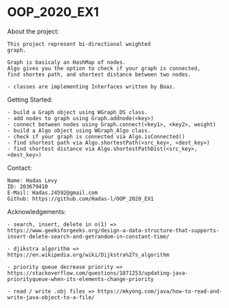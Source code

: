 # OOP_2020_EX1

About the project:
	
	This project represent bi-directional weighted
	graph.

	Graph is basicaly an HashMap of nodes.
	Algo gives you the option to check if your graph is connected,
	find shortes path, and shortest distance between two nodes.

	- classes are implementing Interfaces written by Boaz.

Getting Started:

	- build a Graph object using WGraph_DS class.
	- add nodes to graph using Graph.addnode(<key>)
	- connect between nodes using Graph.connect(<key1>, <key2>, weight)
	- build a Algo object using WGraph_Algo class.
	- check if your graph is connected via Algo.isConnected()
	- find shortest path via Algo.shortestPath(<src_key>, <dest_key>)
	- find shortest distance via Algo.shortestPathDist(<src_key>, <dest_key>)

Contact:

	Name: Hadas Levy 
	ID: 203679410
	E-Mail: Hadas.24592@gmail.com
	Github: https://github.com/Hadas-l/OOP_2020_EX1
	
Acknowledgements:
	
	- search, insert, delete in o(1) => https://www.geeksforgeeks.org/design-a-data-structure-that-supports-insert-delete-search-and-getrandom-in-constant-time/

	- djikstra algorithm => https://en.wikipedia.org/wiki/Dijkstra%27s_algorithm

	- priority queue decrease priority => https://stackoverflow.com/questions/1871253/updating-java-priorityqueue-when-its-elements-change-priority

	- read / write .obj files => https://mkyong.com/java/how-to-read-and-write-java-object-to-a-file/

	
